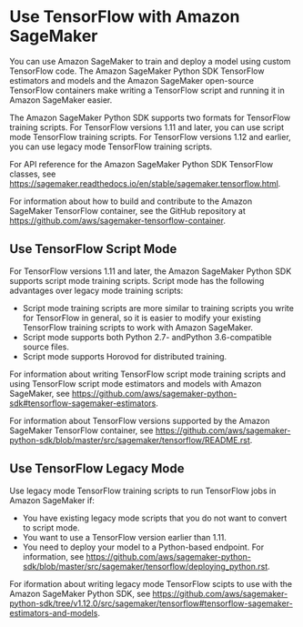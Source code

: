 # Use TensorFlow with Amazon SageMaker<a name="tf"></a>

You can use Amazon SageMaker to train and deploy a model using custom TensorFlow code\. The Amazon SageMaker Python SDK TensorFlow estimators and models and the Amazon SageMaker open\-source TensorFlow containers make writing a TensorFlow script and running it in Amazon SageMaker easier\.

The Amazon SageMaker Python SDK supports two formats for TensorFlow training scripts\. For TensorFlow versions 1\.11 and later, you can use script mode TensorFlow training scripts\. For TensorFlow versions 1\.12 and earlier, you can use legacy mode TensorFlow training scripts\.

For API reference for the Amazon SageMaker Python SDK TensorFlow classes, see [https://sagemaker\.readthedocs\.io/en/stable/sagemaker\.tensorflow\.html](https://sagemaker.readthedocs.io/en/stable/sagemaker.tensorflow.html)\.

For information about how to build and contribute to the Amazon SageMaker TensorFlow container, see the GitHub repository at [https://github\.com/aws/sagemaker\-tensorflow\-container](https://github.com/aws/sagemaker-tensorflow-container)\.

## Use TensorFlow Script Mode<a name="tf-script-mode"></a>

For TensorFlow versions 1\.11 and later, the Amazon SageMaker Python SDK supports script mode training scripts\. Script mode has the following advantages over legacy mode training scripts:
+ Script mode training scripts are more similar to training scripts you write for TensorFlow in general, so it is easier to modify your existing TensorFlow training scripts to work with Amazon SageMaker\.
+ Script mode supports both Python 2\.7\- andPython 3\.6\-compatible source files\.
+ Script mode supports Horovod for distributed training\.

 For information about writing TensorFlow script mode training scripts and using TensorFlow script mode estimators and models with Amazon SageMaker, see [https://github\.com/aws/sagemaker\-python\-sdk\#tensorflow\-sagemaker\-estimators](https://github.com/aws/sagemaker-python-sdk#tensorflow-sagemaker-estimators)\.

For information about TensorFlow versions supported by the Amazon SageMaker TensorFlow container, see [https://github\.com/aws/sagemaker\-python\-sdk/blob/master/src/sagemaker/tensorflow/README\.rst](https://github.com/aws/sagemaker-python-sdk/blob/master/src/sagemaker/tensorflow/README.rst)\.

## Use TensorFlow Legacy Mode<a name="tf-legacy-mode"></a>

Use legacy mode TensorFlow training scripts to run TensorFlow jobs in Amazon SageMaker if:
+ You have existing legacy mode scripts that you do not want to convert to script mode\.
+ You want to use a TensorFlow version earlier than 1\.11\.
+ You need to deploy your model to a Python\-based endpoint\. For information, see [https://github\.com/aws/sagemaker\-python\-sdk/blob/master/src/sagemaker/tensorflow/deploying\_python\.rst](https://github.com/aws/sagemaker-python-sdk/blob/master/src/sagemaker/tensorflow/deploying_python.rst)\.

For iformation about writing legacy mode TensorFlow scipts to use with the Amazon SageMaker Python SDK, see [https://github\.com/aws/sagemaker\-python\-sdk/tree/v1\.12\.0/src/sagemaker/tensorflow\#tensorflow\-sagemaker\-estimators\-and\-models](https://github.com/aws/sagemaker-python-sdk/tree/v1.12.0/src/sagemaker/tensorflow#tensorflow-sagemaker-estimators-and-models)\.